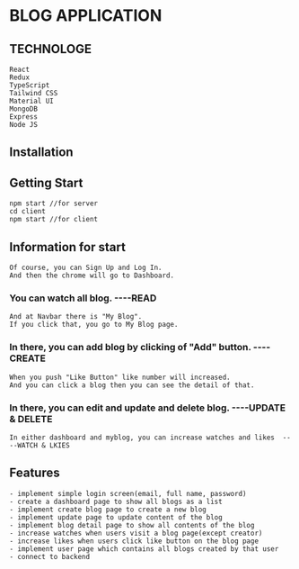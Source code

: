 # BLOG APPLICATION

## TECHNOLOGE
    React
    Redux
    TypeScript
    Tailwind CSS
    Material UI
    MongoDB
    Express
    Node JS
## Installation
    
## Getting Start

    npm start //for server
    cd client
    npm start //for client 

## Information for start

    Of course, you can Sign Up and Log In.
    And then the chrome will go to Dashboard.
  ###  You can watch all blog.                                          ----READ
    And at Navbar there is "My Blog".
    If you click that, you go to My Blog page. 

  ###  In there, you can add blog by clicking of "Add" button.          ----CREATE
    When you push "Like Button" like number will increased.
    And you can click a blog then you can see the detail of that.
  ###  In there, you can edit and update and delete blog.               ----UPDATE & DELETE

    In either dashboard and myblog, you can increase watches and likes  ----WATCH & LKIES

## Features
    - implement simple login screen(email, full name, password)
    - create a dashboard page to show all blogs as a list
    - implement create blog page to create a new blog
    - implement update page to update content of the blog
    - implement blog detail page to show all contents of the blog
    - increase watches when users visit a blog page(except creator)
    - increase likes when users click like button on the blog page
    - implement user page which contains all blogs created by that user
    - connect to backend

